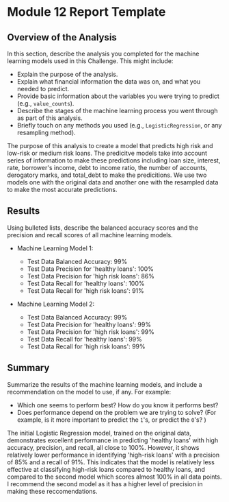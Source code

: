 # Module 12 Report Template

## Overview of the Analysis

In this section, describe the analysis you completed for the machine learning models used in this Challenge. This might include:

* Explain the purpose of the analysis.
* Explain what financial information the data was on, and what you needed to predict.
* Provide basic information about the variables you were trying to predict (e.g., `value_counts`).
* Describe the stages of the machine learning process you went through as part of this analysis.
* Briefly touch on any methods you used (e.g., `LogisticRegression`, or any resampling method).

The purpose of this analysis to create a model that predicts high risk and low-risk or medium risk loans. The predicitve models take into account series of information to make these predictions including loan size,	interest, rate, borrower's income, debt to income ratio, the 	number of accounts,	derogatory marks, and total_debt to make the predicitions. We use two models one with the original data and another one with the resampled data to make the most accurate predictions.

## Results

Using bulleted lists, describe the balanced accuracy scores and the precision and recall scores of all machine learning models.

* Machine Learning Model 1:
  * Test Data Balanced Accuracy: 99%
  * Test Data Precision for 'healthy loans': 100%
  * Test Data Precision for 'high risk loans': 86%
  * Test Data Recall for 'healthy loans': 100%
  * Test Data Recall for 'high risk loans': 91%



* Machine Learning Model 2:
  * Test Data Balanced Accuracy: 99%
  * Test Data Precision for 'healthy loans': 99%
  * Test Data Precision for 'high risk loans': 99%
  * Test Data Recall for 'healthy loans': 99%
  * Test Data Recall for 'high risk loans': 99%

## Summary

Summarize the results of the machine learning models, and include a recommendation on the model to use, if any. For example:
* Which one seems to perform best? How do you know it performs best?
* Does performance depend on the problem we are trying to solve? (For example, is it more important to predict the `1`'s, or predict the `0`'s? )

The initial Logistic Regression model, trained on the original data, demonstrates excellent performance in predicting 'healthy loans' with high accuracy, precision, and recall, all close to 100%. However, it shows relatively lower performance in identifying 'high-risk loans' with a precision of 85% and a recall of 91%. This indicates that the model is relatively less effective at classifying high-risk loans compared to healthy loans, and compared to the second model which scores almost 100% in all data points. 
I recommend the second model as it has a higher level of precision in making these reccomendations. 
